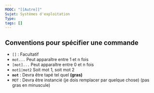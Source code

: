 ```yaml
---
MOOC: "[[Autre]]"
Sujet: Systèmes d'exploitation
Type: 
tags: []
---
```

## Conventions pour spécifier une commande

- `[]` : Facultatif
- `mot...` Peut apparaître entre 1 et n fois
- `[mot]...` Peut apparaître entre 0 et n fois
- `mot1|mot2` Soit mot 1, soit mot 2
- **`mot`** : Devra être tapé tel quel **(gras)**
- `MOT` : Devra être instancié (je dois remplacer par quelque chose) (pas gras en minuscule)